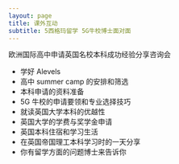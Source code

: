 ```yaml
---
layout: page
title: 课外互动
subtitle: 5西格玛留学 5G牛校博士面对面
---
```




欧洲国际高中申请英国名校本科成功经验分享咨询会

-  学好 Alevels
- 高中 summer camp 的安排和筛选
- 本科申请的资料准备
- 5G 牛校的申请要领和专业选择技巧
- 就读英国大学本科的优越性
- 英国大学的学费与奖学金申请
- 英国本科住宿和学习生活
- 在英国帝国理工本科学习时的一天分享
- 你有留学方面的问题博士来告诉你

